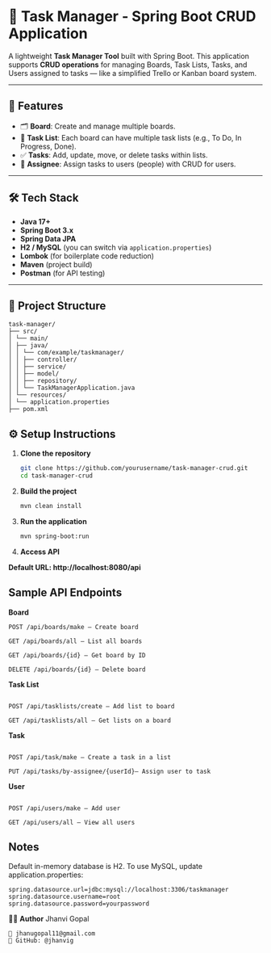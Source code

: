 # 🧠 Task Manager - Spring Boot CRUD Application

A lightweight **Task Manager Tool** built with Spring Boot. This application supports **CRUD operations** for managing Boards, Task Lists, Tasks, and Users assigned to tasks — like a simplified Trello or Kanban board system.

---

## 🚀 Features

- 🗂️ **Board**: Create and manage multiple boards.
- 📝 **Task List**: Each board can have multiple task lists (e.g., To Do, In Progress, Done).
- ✅ **Tasks**: Add, update, move, or delete tasks within lists.
- 👤 **Assignee**: Assign tasks to users (people) with CRUD for users.

---

## 🛠️ Tech Stack

- **Java 17+**
- **Spring Boot 3.x**
- **Spring Data JPA**
- **H2 / MySQL** (you can switch via `application.properties`)
- **Lombok** (for boilerplate code reduction)
- **Maven** (project build)
- **Postman** (for API testing)

---

## 📁 Project Structure
```
task-manager/
├── src/
│ └── main/
│ ├── java/
│ │ └── com/example/taskmanager/
│ │ ├── controller/
│ │ ├── service/
│ │ ├── model/
│ │ ├── repository/
│ │ └── TaskManagerApplication.java
│ └── resources/
│ └── application.properties
├── pom.xml
```

## ⚙️ Setup Instructions

1. **Clone the repository**
   ```bash
   git clone https://github.com/yourusername/task-manager-crud.git
   cd task-manager-crud
   ```

2. **Build the project**

   ```bash
   mvn clean install
   ```

3. **Run the application**

   ```bash
   mvn spring-boot:run
   ```

4. **Access API**

**Default URL: http://localhost:8080/api**

## Sample API Endpoints
**Board**
```
POST /api/boards/make – Create board

GET /api/boards/all – List all boards

GET /api/boards/{id} – Get board by ID

DELETE /api/boards/{id} – Delete board
```

**Task List**
```

POST /api/tasklists/create – Add list to board

GET /api/tasklists/all – Get lists on a board
```

**Task**
```

POST /api/task/make – Create a task in a list

PUT /api/tasks/by-assignee/{userId}– Assign user to task
```

**User**
```

POST /api/users/make – Add user

GET /api/users/all – View all users
```

## Notes
Default in-memory database is H2.
To use MySQL, update application.properties:
```
spring.datasource.url=jdbc:mysql://localhost:3306/taskmanager
spring.datasource.username=root
spring.datasource.password=yourpassword
```

🙋‍♀️ **Author**
Jhanvi Gopal
```
📧 jhanugopal11@gmail.com
📌 GitHub: @jhanvig
```




